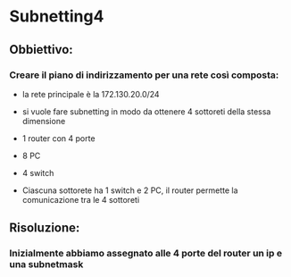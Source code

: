 # Subnetting4

## Obbiettivo:
### Creare il piano di indirizzamento per una rete così composta:
- la rete principale è la 172.130.20.0/24
- si vuole fare subnetting in modo da ottenere 4 sottoreti della stessa dimensione

- 1 router con 4 porte
- 8 PC
- 4 switch
- Ciascuna sottorete ha 1 switch e 2 PC, il router permette la comunicazione tra le 4 sottoreti

## Risoluzione:
### Inizialmente abbiamo assegnato alle 4 porte del router un ip e una subnetmask
### 
